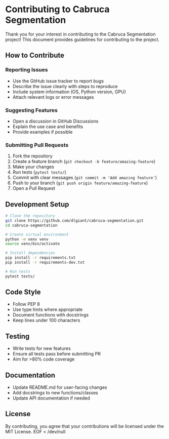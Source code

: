 # Contributing to Cabruca Segmentation

Thank you for your interest in contributing to the Cabruca Segmentation project\! This document provides guidelines for contributing to the project.

## How to Contribute

### Reporting Issues
- Use the GitHub issue tracker to report bugs
- Describe the issue clearly with steps to reproduce
- Include system information (OS, Python version, GPU)
- Attach relevant logs or error messages

### Suggesting Features
- Open a discussion in GitHub Discussions
- Explain the use case and benefits
- Provide examples if possible

### Submitting Pull Requests
1. Fork the repository
2. Create a feature branch (`git checkout -b feature/amazing-feature`)
3. Make your changes
4. Run tests (`pytest tests/`)
5. Commit with clear messages (`git commit -m 'Add amazing feature'`)
6. Push to your branch (`git push origin feature/amazing-feature`)
7. Open a Pull Request

## Development Setup

```bash
# Clone the repository
git clone https://github.com/dlgiant/cabruca-segmentation.git
cd cabruca-segmentation

# Create virtual environment
python -m venv venv
source venv/bin/activate

# Install dependencies
pip install -r requirements.txt
pip install -r requirements-dev.txt

# Run tests
pytest tests/
```

## Code Style
- Follow PEP 8
- Use type hints where appropriate
- Document functions with docstrings
- Keep lines under 100 characters

## Testing
- Write tests for new features
- Ensure all tests pass before submitting PR
- Aim for >80% code coverage

## Documentation
- Update README.md for user-facing changes
- Add docstrings to new functions/classes
- Update API documentation if needed

## License
By contributing, you agree that your contributions will be licensed under the MIT License.
EOF < /dev/null